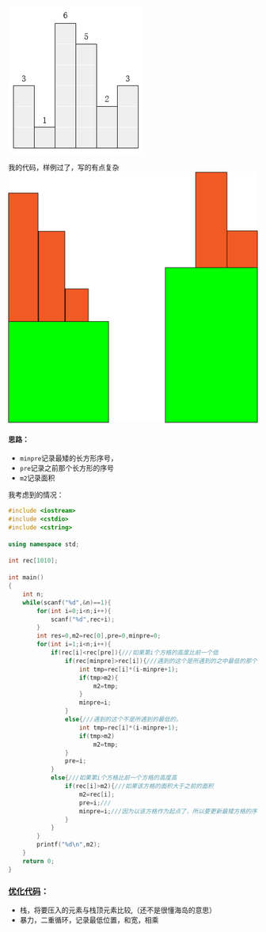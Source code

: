 ![](https://github.com/BinGYiZhanG/aoapc-book/blob/master/CCF/Images/20170222130227755.png)


我的代码，样例过了，写的有点复杂
![](https://github.com/BinGYiZhanG/aoapc-book/blob/master/CCF/Images/20130303%E6%9C%80%E5%A4%A7%E7%9A%84%E7%9F%A9%E5%BD%A2.jpg)
#### 思路：
* ```minpre```记录最矮的长方形序号，
* ```pre```记录之前那个长方形的序号
* ```m2```记录面积

我考虑到的情况：
```cpp
#include <iostream>
#include <cstdio>
#include <cstring>

using namespace std;

int rec[1010];

int main()
{
    int n;
    while(scanf("%d",&n)==1){
        for(int i=0;i<n;i++){
            scanf("%d",rec+i);
        }
        int res=0,m2=rec[0],pre=0,minpre=0;
        for(int i=1;i<n;i++){
            if(rec[i]<rec[pre]){///如果第i个方格的高度比前一个低
                if(rec[minpre]>rec[i]){///遇到的这个是所遇到的之中最低的那个
                    int tmp=rec[i]*(i-minpre+1);
                    if(tmp>m2){
                        m2=tmp;
                    }
                    minpre=i;
                }
                else{///遇到的这个不是所遇到的最低的，
                    int tmp=rec[i]*(i-minpre+1);
                    if(tmp>m2)
                        m2=tmp;
                }
                pre=i;
            }
            else{///如果第i个方格比前一个方格的高度高
                if(rec[i]>m2){///如果该方格的面积大于之前的面积
                    m2=rec[i];
                    pre=i;///
                    minpre=i;///因为以该方格作为起点了，所以要更新最矮方格的序号
                }
            }
        }
        printf("%d\n",m2);
    }
    return 0;
}

```



### [优化代码](https://blog.csdn.net/tigerisland45/article/details/54834094)：
* 栈，将要压入的元素与栈顶元素比较,（还不是很懂海岛的意思）
* 暴力，二重循环，记录最低位置，和宽，相乘
